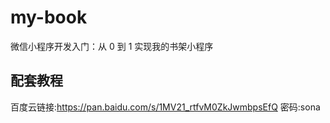 # my-book
微信小程序开发入门：从 0 到 1 实现我的书架小程序

## 配套教程

百度云链接:https://pan.baidu.com/s/1MV21_rtfvM0ZkJwmbpsEfQ  密码:sona
